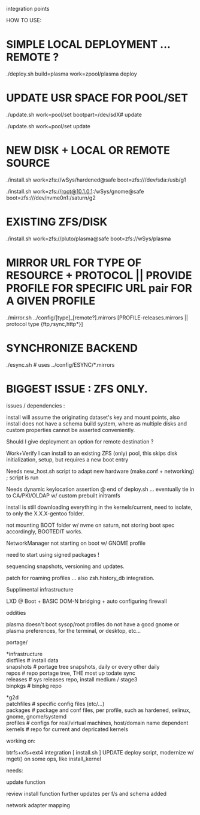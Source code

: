 integration points

HOW TO USE:

  # SIMPLE LOCAL DEPLOYMENT ... REMOTE ?

  ./deploy.sh build=plasma work=zpool/plasma deploy

  # UPDATE USR SPACE FOR POOL/SET

  ./update.sh work=pool/set bootpart=/dev/sdX# update

  ./update.sh work=pool/set update

  # NEW DISK + LOCAL OR REMOTE SOURCE

  ./install.sh work=zfs://wSys/hardened@safe boot=zfs:///dev/sda:/usb/g1

  ./install.sh work=zfs://root@10.1.0.1:/wSys/gnome@safe boot=zfs:///dev/nvme0n1:/saturn/g2

  # EXISTING ZFS/DISK

  ./install.sh work=zfs://pluto/plasma@safe boot=zfs://wSys/plasma

  # MIRROR URL FOR TYPE OF RESOURCE + PROTOCOL || PROVIDE PROFILE FOR SPECIFIC URL pair FOR A GIVEN PROFILE

  ./mirror.sh ../config/[type]_[remote?].mirrors [PROFILE-releases.mirrors || protocol type {ftp,rsync,http*}]

  # SYNCHRONIZE BACKEND

  ./esync.sh            # uses ../config/ESYNC/*.mirrors


  # BIGGEST ISSUE : ZFS ONLY.


issues / dependencies :

  install will assume the originating dataset's key and mount points, also install does not have a schema build system, where as multiple disks and custom properties cannot be asserted conveniently. 

  Should I give deployment an option for remote destination ? 

  Work+Verify I can install to an existing ZFS (only) pool, this skips disk initialization, setup, but requires a new boot entry

  Needs new_host.sh script to adapt new hardware (make.conf + networking) ; script is run 

  Needs dynamic keylocation assertion @ end of deploy.sh ... eventually tie in to CA/PKI/OLDAP w/ custom prebuilt initramfs 

  install is still downloading everything in the kernels/current, need to isolate, to only the X.X.X-gentoo folder.

  not mounting BOOT folder w/ nvme on saturn, not storing boot spec accordingly, BOOTEDIT works.

  NetworkManager not starting on boot w/ GNOME profile

  need to start using signed packages !

  sequencing snapshots, versioning and updates.

  patch for roaming profiles ... also zsh.history_db integration.

  


Supplimental infrastructure

  LXD @ Boot + BASIC DOM-N bridging + auto configuring firewall

oddities

  plasma doesn't boot
  sysop/root profiles do not have a good gnome or plasma preferences, for the terminal, or desktop, etc...


portage/

  *infrastructure\
  distfiles       # install data\
  snapshots       # portage tree snapshots, daily or every other daily\
  repos           # repo portage tree, THE most up todate sync\
  releases        # sys releases repo, install medium / stage3\
  binpkgs         # binpkg repo
  
  *g2d\
  patchfiles      # specific config files (etc/...)\
  packages        # package and conf files, per profile, such as hardened, selinux, gnome, gnome/systemd\
  profiles        # configs for real/virtual machines, host/domain name dependent\
  kernels         # repo for current and depricated kernels


working on:

  btrfs+xfs+ext4 integration [ install.sh ]
  UPDATE deploy script, modernize w/ mget() on some ops, like install_kernel


needs:

  update function
  
  review install function
  further updates per f/s and schema added

  network adapter mapping